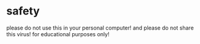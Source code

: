 # safety
please do not use this in your personal computer! and please do not share this virus! for  educational purposes only!
